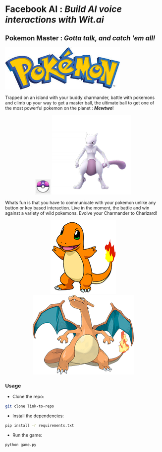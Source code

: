 # Facebook AI : *Build AI voice interactions with Wit.ai*
## Pokemon Master : *Gotta talk, and catch 'em all!*
<img src="assets/pokemon.jpg">

Trapped on an island with your buddy charmander, battle with pokemons and climb up your way to get a master ball, the ultimate ball to get one of the most powerful pokemon on the planet : ***Mewtwo***!

<p align="center">
<img src="assets/master_ball.png" height="50" width="50">
<img src="assets/mewtwo.png">
</p>

Whats fun is that you have to communicate with your pokemon unlike any button or key based interaction. Live in the moment, the battle and win against a variety of wild pokemons. Evolve your Charmander to Charizard! 

<p align="center">
<img src="assets/charmander.png">
<img src="assets/charizard.png">
</p>

### Usage

* Clone the repo:
```bash
git clone link-to-repo
```
* Install the dependencies:
```bash
pip install -r requirements.txt
```
* Run the game:
```bash
python game.py
```

